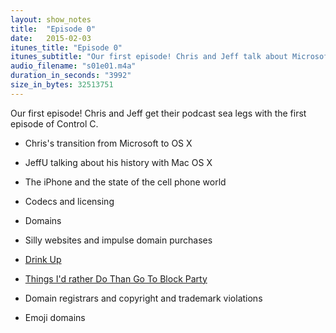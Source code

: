 ```yaml
---
layout: show_notes
title:  "Episode 0"
date:   2015-02-03
itunes_title: "Episode 0"
itunes_subtitle: "Our first episode! Chris and Jeff talk about Microsoft, Apple, Domains, and more"
audio_filename: "s01e01.m4a"
duration_in_seconds: "3992"
size_in_bytes: 32513751
---
```


Our first episode! Chris and Jeff get their podcast sea legs with the first
episode of Control C.

* Chris's transition from Microsoft to OS X

* JeffU talking about his history with Mac OS X

* The iPhone and the state of the cell phone world

* Codecs and licensing

* Domains

* Silly websites and impulse domain purchases

* [Drink Up](http://drinkupgame.com)

* [Things I'd rather Do Than Go To Block
  Party](http://thingsidratherdothangotoblockparty.com)

* Domain registrars and copyright and trademark violations

* Emoji domains
